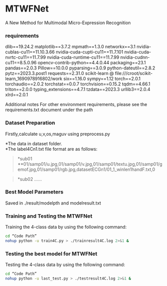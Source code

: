 # MTWFNet
A New Method for Multimodal Micro-Expression Recognition

### requirements
dlib==19.24.2
matplotlib==3.7.2
mpmath==1.3.0
networkx==3.1
nvidia-cublas-cu11==11.10.3.66
nvidia-cuda-cupti-cu11==11.7.101
nvidia-cuda-nvrtc-cu11==11.7.99
nvidia-cuda-runtime-cu11==11.7.99
nvidia-cudnn-cu11==8.5.0.96
opencv-contrib-python==4.4.0.44
packaging==23.1
pandas==2.0.3
Pillow==10.0.0
pyparsing==3.0.9
python-dateutil==2.8.2
pytz==2023.3.post1
requests==2.31.0
scikit-learn @ file:///croot/scikit-learn_1690978916802/work
six==1.16.0
sympy==1.12
torch==2.0.1
torchaudio==2.0.2
torchstat==0.0.7
torchvision==0.15.2
tqdm==4.66.1
triton==2.0.0
typing_extensions==4.7.1
tzdata==2023.3
urllib3==2.0.4
xlrd==2.0.1


Additional notes
For other environment requirements, please see the requirements.txt document under the path

### Dataset Preparation

Firstly,calculate u,v,os,maguv using preprocess.py

*The data in dataset folder.  
*The label4Cn1.txt file format are as follows:  
> *sub01
   **01/samp01/u.jpg,01/samp01/v.jpg,01/samp01/textu.jpg,01/samp01/gemof.jpg,01/samp01/rgb.jpg,datasetECGn1/01_1_winlen1handF.txt,0

> *sub02
   ……

### Best Model Parameters

Saved in ./result/modelpth and modelresult.txt


### Training and Testing the MTWFNet

Training the 4-class data by using the following command:
```Bash  
cd “Code Path”
nohup python -u train4C.py > ./trainresult4C.log 2>&1 &
```

### Testing the best model for MTWFNet

Testing the 4-class data by using the following command:
```Bash  
cd “Code Path”
nohup python -u last_test.py > ./testresult4C.log 2>&1 &
```




